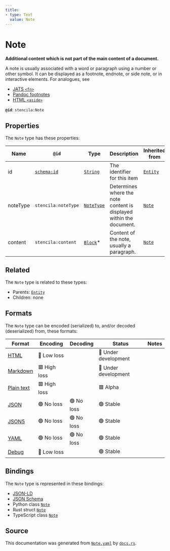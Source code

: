 ```yaml
---
title:
- type: Text
  value: Note
---
```


# Note

**Additional content which is not part of the main content of a document.**

A note is usually associated with a word or paragraph using a number or other symbol. 
It can be displayed as a footnote, endnote, or side note, or in interactive elements.
For analogues, see 
- [JATS `<fn>`](https://jats.nlm.nih.gov/publishing/tag-library/1.2/element/fn.html)
- [Pandoc footnotes](https://pandoc.org/MANUAL.html#footnotes)
- [HTML `<aside>`](https://developer.mozilla.org/en-US/docs/Web/HTML/Element/aside)


**`@id`**: `stencila:Note`

## Properties

The `Note` type has these properties:

| Name     | `@id`                                | Type                                                                     | Description                                                         | Inherited from                                                      |
| -------- | ------------------------------------ | ------------------------------------------------------------------------ | ------------------------------------------------------------------- | ------------------------------------------------------------------- |
| id       | [`schema:id`](https://schema.org/id) | [`String`](https://stencila.dev/docs/reference/schema/data/string)       | The identifier for this item                                        | [`Entity`](https://stencila.dev/docs/reference/schema/other/entity) |
| noteType | `stencila:noteType`                  | [`NoteType`](https://stencila.dev/docs/reference/schema/prose/note-type) | Determines where the note content is displayed within the document. | [`Note`](https://stencila.dev/docs/reference/schema/prose/note)     |
| content  | `stencila:content`                   | [`Block`](https://stencila.dev/docs/reference/schema/prose/block)*       | Content of the note, usually a paragraph.                           | [`Note`](https://stencila.dev/docs/reference/schema/prose/note)     |

## Related

The `Note` type is related to these types:

- Parents: [`Entity`](https://stencila.dev/docs/reference/schema/other/entity)
- Children: none

## Formats

The `Note` type can be encoded (serialized) to, and/or decoded (deserialized) from, these formats:

| Format                                                           | Encoding       | Decoding     | Status                 | Notes |
| ---------------------------------------------------------------- | -------------- | ------------ | ---------------------- | ----- |
| [HTML](https://stencila.dev/docs/reference/formats/{name})       | 🔷 Low loss     |              | 🚧 Under development    |       |
| [Markdown](https://stencila.dev/docs/reference/formats/{name})   | 🟥 High loss    |              | 🚧 Under development    |       |
| [Plain text](https://stencila.dev/docs/reference/formats/{name}) | 🟥 High loss    |              | 🟥 Alpha                |       |
| [JSON](https://stencila.dev/docs/reference/formats/{name})       | 🟢 No loss      | 🟢 No loss    | 🟢 Stable               |       |
| [JSON5](https://stencila.dev/docs/reference/formats/{name})      | 🟢 No loss      | 🟢 No loss    | 🟢 Stable               |       |
| [YAML](https://stencila.dev/docs/reference/formats/{name})       | 🟢 No loss      | 🟢 No loss    | 🟢 Stable               |       |
| [Debug](https://stencila.dev/docs/reference/formats/{name})      | 🔷 Low loss     |              | 🟢 Stable               |       |

## Bindings

The `Note` type is represented in these bindings:

- [JSON-LD](https://stencila.dev/Note.jsonld)
- [JSON Schema](https://stencila.dev/Note.schema.json)
- Python class [`Note`](https://github.com/stencila/stencila/blob/main/python/stencila/types/note.py)
- Rust struct [`Note`](https://github.com/stencila/stencila/blob/main/rust/schema/src/types/note.rs)
- TypeScript class [`Note`](https://github.com/stencila/stencila/blob/main/typescript/src/types/Note.ts)

## Source

This documentation was generated from [`Note.yaml`](https://github.com/stencila/stencila/blob/main/schema/Note.yaml) by [`docs.rs`](https://github.com/stencila/stencila/blob/main/rust/schema-gen/src/docs.rs).